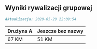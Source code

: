 ## Wyniki rywalizacji grupowej

```markdown
Aktualizacja: 2020-05-29 22:09:54
```

Drużyna A | Jeszcze bez nazwy
------------ | -------------
 67 KM | 51 KM